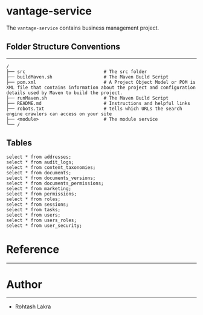 # vantage-service

The ```vantage-service``` contains business management project.

## Folder Structure Conventions

---

```
/
├── src                             # The src folder
├── buildMaven.sh                   # The Maven Build Script
├── pom.xml                         # A Project Object Model or POM is XML file that contains information about the project and configuration details used by Maven to build the project.
├── runMaven.sh                     # The Maven Build Script
├── README.md                       # Instructions and helpful links
├── robots.txt                      # tells which URLs the search engine crawlers can access on your site
├── <module>                        # The module service
└── /
```

## Tables

```shell
select * from addresses;
select * from audit_logs;
select * from content_taxonomies;
select * from documents;
select * from documents_versions;
select * from documents_permissions;
select * from marketing;
select * from permissions;
select * from roles;
select * from sessions;
select * from tasks;
select * from users;
select * from users_roles;
select * from user_security;
```

# Reference

---

# Author

---

- Rohtash Lakra
